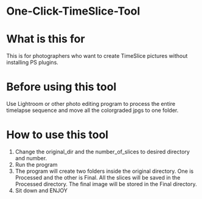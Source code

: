 # One-Click-TimeSlice-Tool

# What is this for
This is for photographers who want to create TimeSlice pictures without installing PS plugins.
 

# Before using this tool
Use Lightroom or other photo editing program to process the entire timelapse sequence and move all the colorgraded jpgs to one folder.
 

# How to use this tool
1. Change the original_dir and the number_of_slices to desired directory and number.
2. Run the program
3. The program will create two folders inside the original directory. One is Processed and the other is Final. All the slices will be saved in the Processed directory. The final image will be stored in the Final directory.
4. Sit down and ENJOY
